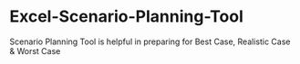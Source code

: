 # Excel-Scenario-Planning-Tool
Scenario Planning Tool is helpful in preparing for Best Case, Realistic Case &amp; Worst Case
